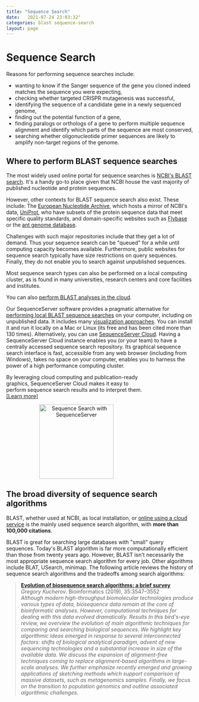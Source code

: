 ```yaml
---
title: "Sequence Search"
date:   2021-07-24 23:03:32"
categories: blast sequence-search
layout: page
---
```


# Sequence Search

Reasons for performing sequence searches include:

* wanting to know if the Sanger sequence of the gene you cloned indeed matches the sequence you were expecting,
* checking whether targeted CRISPR mutagenesis was successful,
* identifying the sequence of a candidate gene in a newly sequenced genome,
* finding out the potential function of a gene,
* finding paralogs or orthologs of a gene to perform multiple sequence alignment and identify which parts of the sequence are most conserved,
* searching whether oligonucleotide primer sequences are likely to amplify non-target regions of the genome.

## Where to perform BLAST sequence searches

The most widely used online portal for sequence searches is [NCBI's BLAST search](https://blast.ncbi.nlm.nih.gov/Blast.cgi). It's a handy go-to place given that NCBI house the vast majority of published nucleotide and protein sequences.

However, other contexts for BLAST sequence search also exist. These include:
The [European Nucleotide Archive](https://www.ebi.ac.uk/ena/browser/sequence-search), which hosts a mirror of NCBI's data,
[UniProt](https://www.uniprot.org/blast/), who have subsets of the protein sequence data that meet specific quality standards,
and domain-specific websites such as [Flybase](http://flybase.org) or the [ant genome database](https://antgenomes.org).

Challenges with such major repositories include that they get a lot of demand. Thus your sequence search can be "queued" for a while until computing capacity becomes available. Furthermore, public websites for sequence search typically have size restrictions on query sequences. Finally, they do not enable you to search against unpublished sequences.

Most sequence search types can also be performed on a local computing cluster, as is found in many universities, research centers and core facilities and institutes.

You can also [perform BLAST analyses in the cloud](/blog/cloud-blast).

Our SequenceServer software provides a pragmatic alternative for [performing local BLAST sequence searches](https://sequenceserver.com) on your computer, including on unpublished data. It includes many [visualization approaches](../visualizing_blast_results/). You can install it and run it locally on a Mac or Linux (its free and has been cited more than 130 times). Alternatively,  you can use [SequenceServer Cloud](https://www.sequenceserver.com/cloud/). Having a SequenceServer Cloud instance enables you (or your team) to have a centrally accessed sequence search repository. Its graphical sequence search interface is fast, accessible from any web browser (including from Windows), takes no space on your computer, enables you to harness the power of a high performance computing cluster. 

<div class="container">
  <div class="row justify-content-center">
 	<div class="alert alert-info" style="max-width:75%">
	  <p>By leveraging cloud computing and publication-ready graphics, SequenceServer Cloud makes it easy to perform sequence search results and to interpret them. <a href="https://sequenceserver.com/cloud/">[Learn more]</a></p>
	  <p  style="text-align:center"><a href="https://sequenceserver.com/cloud/"><img src="/img/logos/SequenceServer_logo.png" alt="Sequence Search with SequenceServer" width="200pt"/></a></p>
    </div>
  </div>
</div>


## The broad diversity of sequence search algorithms

BLAST, whether used at NCBI, as local installation, or [online using a cloud service](https://www.sequenceserver.com/cloud/) is the mainly used sequence search algorithm, with **more than 100,000 citations**.

BLAST is great for searching large databases with "small" query sequences. Today's BLAST algorithm is far more computationally efficient than those from twenty years ago. However, BLAST isn't necessarily the most appropriate sequence search algorithm for every job. Other algorithms include BLAT, USearch, minimap. The following article reviews the history of sequence search algorithms and the tradeoffs among search algorithms:

> [**Evolution of biosequence search algorithms: a brief survey**](https://doi.org/10.1093/bioinformatics/btz272)<br/>
> _Gregory Kucherov_. Bioinformatics (2019), 35:3547–3552<br/>
> _Although modern high-throughput biomolecular technologies produce various types of data, biosequence data remain at the core of bioinformatic analyses. However, computational techniques for dealing with this data evolved dramatically.
Results
In this bird's-eye review, we overview the evolution of main algorithmic techniques for comparing and searching biological sequences. We highlight key algorithmic ideas emerged in response to several interconnected factors: shifts of biological analytical paradigm, advent of new sequencing technologies and a substantial increase in size of the available data. We discuss the expansion of alignment-free techniques coming to replace alignment-based algorithms in large-scale analyses. We further emphasize recently emerged and growing applications of sketching methods which support comparison of massive datasets, such as metagenomics samples. Finally, we focus on the transition to population genomics and outline associated algorithmic challenges._
